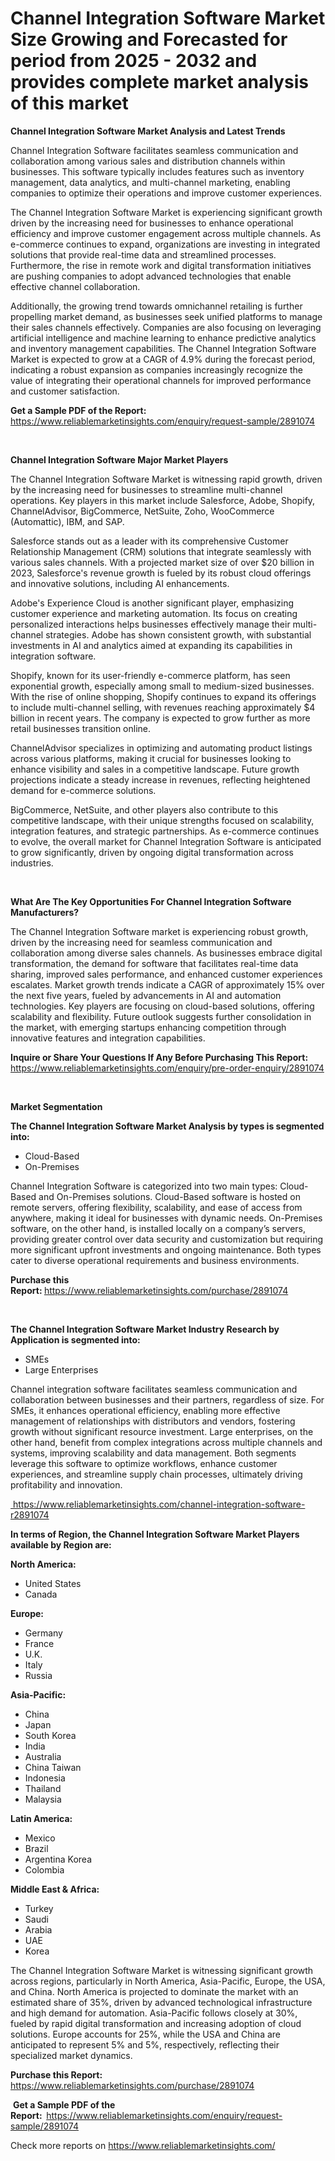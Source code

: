<p><h1>Channel Integration Software Market Size Growing and Forecasted for period from 2025 - 2032 and provides complete market analysis of this market</h1></p><p><strong>Channel Integration Software Market Analysis and Latest Trends</strong></p>
<p><p>Channel Integration Software facilitates seamless communication and collaboration among various sales and distribution channels within businesses. This software typically includes features such as inventory management, data analytics, and multi-channel marketing, enabling companies to optimize their operations and improve customer experiences.</p><p>The Channel Integration Software Market is experiencing significant growth driven by the increasing need for businesses to enhance operational efficiency and improve customer engagement across multiple channels. As e-commerce continues to expand, organizations are investing in integrated solutions that provide real-time data and streamlined processes. Furthermore, the rise in remote work and digital transformation initiatives are pushing companies to adopt advanced technologies that enable effective channel collaboration.</p><p>Additionally, the growing trend towards omnichannel retailing is further propelling market demand, as businesses seek unified platforms to manage their sales channels effectively. Companies are also focusing on leveraging artificial intelligence and machine learning to enhance predictive analytics and inventory management capabilities. The Channel Integration Software Market is expected to grow at a CAGR of 4.9% during the forecast period, indicating a robust expansion as companies increasingly recognize the value of integrating their operational channels for improved performance and customer satisfaction.</p></p>
<p><strong>Get a Sample PDF of the Report:&nbsp;</strong> <a href="https://www.reliablemarketinsights.com/enquiry/request-sample/2891074?utm_campaign=3320&utm_medium=2&utm_source=Github&utm_content=ia&utm_term=14032025&utm_id=channel-integration-software">https://www.reliablemarketinsights.com/enquiry/request-sample/2891074</a></p>
<p>&nbsp;</p>
<p><strong>Channel Integration Software Major Market Players</strong></p>
<p><p>The Channel Integration Software Market is witnessing rapid growth, driven by the increasing need for businesses to streamline multi-channel operations. Key players in this market include Salesforce, Adobe, Shopify, ChannelAdvisor, BigCommerce, NetSuite, Zoho, WooCommerce (Automattic), IBM, and SAP.</p><p>Salesforce stands out as a leader with its comprehensive Customer Relationship Management (CRM) solutions that integrate seamlessly with various sales channels. With a projected market size of over $20 billion in 2023, Salesforce's revenue growth is fueled by its robust cloud offerings and innovative solutions, including AI enhancements.</p><p>Adobe's Experience Cloud is another significant player, emphasizing customer experience and marketing automation. Its focus on creating personalized interactions helps businesses effectively manage their multi-channel strategies. Adobe has shown consistent growth, with substantial investments in AI and analytics aimed at expanding its capabilities in integration software.</p><p>Shopify, known for its user-friendly e-commerce platform, has seen exponential growth, especially among small to medium-sized businesses. With the rise of online shopping, Shopify continues to expand its offerings to include multi-channel selling, with revenues reaching approximately $4 billion in recent years. The company is expected to grow further as more retail businesses transition online.</p><p>ChannelAdvisor specializes in optimizing and automating product listings across various platforms, making it crucial for businesses looking to enhance visibility and sales in a competitive landscape. Future growth projections indicate a steady increase in revenues, reflecting heightened demand for e-commerce solutions.</p><p>BigCommerce, NetSuite, and other players also contribute to this competitive landscape, with their unique strengths focused on scalability, integration features, and strategic partnerships. As e-commerce continues to evolve, the overall market for Channel Integration Software is anticipated to grow significantly, driven by ongoing digital transformation across industries.</p></p>
<p>&nbsp;</p>
<p><strong>What Are The Key Opportunities For Channel Integration Software Manufacturers?</strong></p>
<p><p>The Channel Integration Software market is experiencing robust growth, driven by the increasing need for seamless communication and collaboration among diverse sales channels. As businesses embrace digital transformation, the demand for software that facilitates real-time data sharing, improved sales performance, and enhanced customer experiences escalates. Market growth trends indicate a CAGR of approximately 15% over the next five years, fueled by advancements in AI and automation technologies. Key players are focusing on cloud-based solutions, offering scalability and flexibility. Future outlook suggests further consolidation in the market, with emerging startups enhancing competition through innovative features and integration capabilities.</p></p>
<p><strong>Inquire or Share Your Questions If Any Before Purchasing This Report:</strong> <a href="https://www.reliablemarketinsights.com/enquiry/pre-order-enquiry/2891074?utm_campaign=3320&utm_medium=2&utm_source=Github&utm_content=ia&utm_term=14032025&utm_id=channel-integration-software">https://www.reliablemarketinsights.com/enquiry/pre-order-enquiry/2891074</a></p>
<p>&nbsp;</p>
<p><strong>Market Segmentation</strong></p>
<p><strong>The Channel Integration Software Market Analysis by types is segmented into:</strong></p>
<p><ul><li>Cloud-Based</li><li>On-Premises</li></ul></p>
<p><p>Channel Integration Software is categorized into two main types: Cloud-Based and On-Premises solutions. Cloud-Based software is hosted on remote servers, offering flexibility, scalability, and ease of access from anywhere, making it ideal for businesses with dynamic needs. On-Premises software, on the other hand, is installed locally on a company’s servers, providing greater control over data security and customization but requiring more significant upfront investments and ongoing maintenance. Both types cater to diverse operational requirements and business environments.</p></p>
<p><strong>Purchase this Report:&nbsp;</strong><a href="https://www.reliablemarketinsights.com/purchase/2891074?utm_campaign=3320&utm_medium=2&utm_source=Github&utm_content=ia&utm_term=14032025&utm_id=channel-integration-software">https://www.reliablemarketinsights.com/purchase/2891074</a></p>
<p>&nbsp;</p>
<p><strong>The Channel Integration Software Market Industry Research by Application is segmented into:</strong></p>
<p><ul><li>SMEs</li><li>Large Enterprises</li></ul></p>
<p><p>Channel integration software facilitates seamless communication and collaboration between businesses and their partners, regardless of size. For SMEs, it enhances operational efficiency, enabling more effective management of relationships with distributors and vendors, fostering growth without significant resource investment. Large enterprises, on the other hand, benefit from complex integrations across multiple channels and systems, improving scalability and data management. Both segments leverage this software to optimize workflows, enhance customer experiences, and streamline supply chain processes, ultimately driving profitability and innovation.</p></p>
<p><a href="https://www.reliablemarketinsights.com/channel-integration-software-r2891074?utm_campaign=3320&utm_medium=2&utm_source=Github&utm_content=ia&utm_term=14032025&utm_id=channel-integration-software">&nbsp;https://www.reliablemarketinsights.com/channel-integration-software-r2891074</a></p>
<p><strong>In terms of Region, the Channel Integration Software Market Players available by Region are:</strong></p>
<p>
    <p> <strong> North America: </strong>
        <ul>
            <li>United States</li>
            <li>Canada</li>
        </ul>
        </p> 
    <p> <strong> Europe: </strong>
        <ul>
            <li>Germany</li>
            <li>France</li>
            <li>U.K.</li>
            <li>Italy</li>
            <li>Russia</li>
        </ul>
        </p> 
    <p> <strong> Asia-Pacific: </strong>
        <ul>
            <li>China</li>
            <li>Japan</li>
            <li>South Korea</li>
            <li>India</li>
            <li>Australia</li>
            <li>China Taiwan</li>
            <li>Indonesia</li>
            <li>Thailand</li>
            <li>Malaysia</li>
        </ul>
        </p> 
    <p> <strong> Latin America: </strong>
        <ul>
            <li>Mexico</li>
            <li>Brazil</li>
            <li>Argentina Korea</li>
            <li>Colombia</li>
        </ul>
        </p> 
    <p> <strong> Middle East & Africa: </strong>
        <ul>
            <li>Turkey</li>
            <li>Saudi</li>
            <li>Arabia</li>
            <li>UAE</li>
            <li>Korea</li>
        </ul>
    </p>
    </p>
<p><p>The Channel Integration Software Market is witnessing significant growth across regions, particularly in North America, Asia-Pacific, Europe, the USA, and China. North America is projected to dominate the market with an estimated share of 35%, driven by advanced technological infrastructure and high demand for automation. Asia-Pacific follows closely at 30%, fueled by rapid digital transformation and increasing adoption of cloud solutions. Europe accounts for 25%, while the USA and China are anticipated to represent 5% and 5%, respectively, reflecting their specialized market dynamics.</p></p>
<p><strong>Purchase this Report: </strong><a href="https://www.reliablemarketinsights.com/purchase/2891074?utm_campaign=3320&utm_medium=2&utm_source=Github&utm_content=ia&utm_term=14032025&utm_id=channel-integration-software">https://www.reliablemarketinsights.com/purchase/2891074</a></p>
<p>&nbsp;<strong>Get a Sample PDF of the Report:&nbsp;&nbsp;</strong><a href="https://www.reliablemarketinsights.com/enquiry/request-sample/2891074?utm_campaign=3320&utm_medium=2&utm_source=Github&utm_content=ia&utm_term=14032025&utm_id=channel-integration-software">https://www.reliablemarketinsights.com/enquiry/request-sample/2891074</a></p>
<p><strong></strong></p>
<p>Check more reports on <a href="https://www.reliablemarketinsights.com/?utm_campaign=3320&utm_medium=2&utm_source=Github&utm_content=ia&utm_term=14032025&utm_id=channel-integration-software">https://www.reliablemarketinsights.com/</a></p>